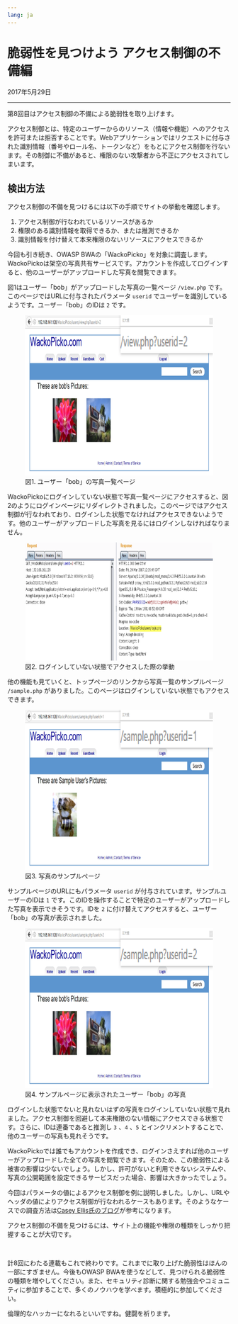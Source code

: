```yaml
---
lang: ja
---
```


# 脆弱性を見つけよう アクセス制御の不備編

<time datetime="2017-05-29">2017年5月29日</time>

---

第8回目はアクセス制御の不備による脆弱性を取り上げます。

アクセス制御とは、特定のユーザーからのリソース（情報や機能）へのアクセスを許可または拒否することです。Webアプリケーションではリクエストに付与された識別情報（番号やロール名、トークンなど）をもとにアクセス制御を行ないます。その制御に不備があると、権限のない攻撃者から不正にアクセスされてしまいます。

## 検出方法

アクセス制御の不備を見つけるには以下の手順でサイトの挙動を確認します。

1. アクセス制御が行なわれているリソースがあるか
2. 権限のある識別情報を取得できるか、または推測できるか
3. 識別情報を付け替えて本来権限のないリソースにアクセスできるか

今回も引き続き、OWASP BWAの「WackoPicko」を対象に調査します。WackoPickoは架空の写真共有サービスです。アカウントを作成してログインすると、他のユーザーがアップロードした写真を閲覧できます。

図1はユーザー「bob」がアップロードした写真の一覧ページ `/view.php` です。このページではURLに付与されたパラメータ `userid` でユーザーを識別しているようです。ユーザー「bob」のIDは `2` です。

<figure><img src="/assets/2017/intro_to_ethical_hacker_8/e8_figure1.webp" width="770" height="362" decoding="async" alt="" /><figcaption>図1. ユーザー「bob」の写真一覧ページ</figcaption></figure>

WackoPickoにログインしていない状態で写真一覧ページにアクセスすると、図2のようにログインページにリダイレクトされました。このページではアクセス制御が行なわれており、ログインした状態でなければアクセスできないようです。他のユーザーがアップロードした写真を見るにはログインしなければなりません。

<figure><img src="/assets/2017/intro_to_ethical_hacker_8/e8_figure2.webp" width="770" height="267" decoding="async" alt="" /><figcaption>図2. ログインしていない状態でアクセスした際の挙動</figcaption></figure>

他の機能も見ていくと、トップページのリンクから写真一覧のサンプルページ `/sample.php` がありました。このページはログインしていない状態でもアクセスできます。

<figure><img src="/assets/2017/intro_to_ethical_hacker_8/e8_figure3.webp" width="770" height="362" decoding="async" alt="" /><figcaption>図3. 写真のサンプルページ</figcaption></figure>

サンプルページのURLにもパラメータ `userid` が付与されています。サンプルユーザーのIDは `1` です。このIDを操作することで特定のユーザーがアップロードした写真を表示できそうです。IDを `2` に付け替えてアクセスすると、ユーザー「bob」の写真が表示されました。

<figure><img src="/assets/2017/intro_to_ethical_hacker_8/e8_figure4.webp" width="770" height="362" decoding="async" alt="" /><figcaption>図4. サンプルページに表示されたユーザー「bob」の写真</figcaption></figure>

ログインした状態でないと見れないはずの写真をログインしていない状態で見れました。アクセス制御を回避して本来権限のない情報にアクセスできる状態です。さらに、IDは連番であると推測し `3` 、`4` 、`5` とインクリメントすることで、他のユーザーの写真も見れそうです。

WackoPickoでは誰でもアカウントを作成でき、ログインさえすれば他のユーザーがアップロードした全ての写真を閲覧できます。そのため、この脆弱性による被害の影響は少ないでしょう。しかし、許可がないと利用できないシステムや、写真の公開範囲を設定できるサービスだった場合、影響は大きかったでしょう。

今回はパラメータの値によるアクセス制御を例に説明しました。しかし、URLやヘッダの値によりアクセス制御が行なわれるケースもあります。そのようなケースでの調査方法は[Casey Ellis氏のブログ](https://web.archive.org/web/20170530102250/https://blog.bugcrowd.com/authentication-bypass/)が参考になります。

アクセス制御の不備を見つけるには、サイト上の機能や権限の種類をしっかり把握することが大切です。

<br>

計8回にわたる連載もこれで終わりです。これまでに取り上げた脆弱性はほんの一部にすぎません。今後もOWASP BWAを使うなどして、見つけられる脆弱性の種類を増やしてください。また、セキュリティ診断に関する勉強会やコミュニティに参加することで、多くのノウハウを学べます。積極的に参加してください。

倫理的なハッカーになれるといいですね。健闘を祈ります。

